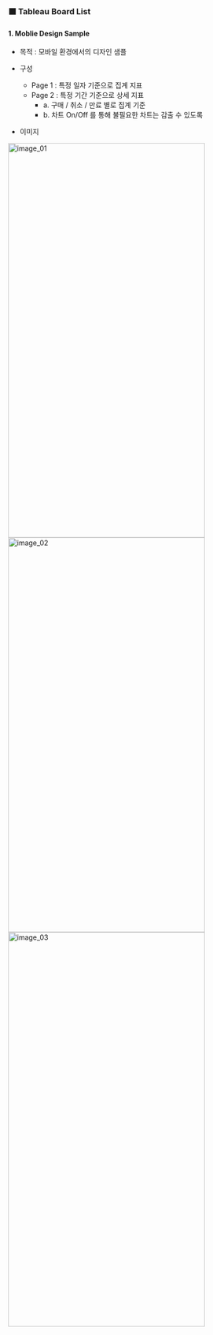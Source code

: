 ### ⬛ Tableau Board List

#### 1. Moblie Design Sample
   * 목적 : 모바일 환경에서의 디자인 샘플
   * 구성
     - Page 1 : 특정 일자 기준으로 집계 지표
     - Page 2 : 특정 기간 기준으로 상세 지표
       + a. 구매 / 취소 / 만료 별로 집계 기준
       + b. 차트 On/Off 를 통해 불필요한 차트는 감출 수 있도록

* 이미지
<img width="400" height="800px" alt="image_01" src="https://github.com/teahwa031010/tableau_github/assets/39749558/4146de49-1375-466c-93c2-688e2cfcdca8">
<img width="400" height="800px" alt="image_02" src="https://github.com/teahwa031010/tableau_github/assets/39749558/e5ce92f5-117f-4dcd-b721-2bb3c0252b33">
<img width="400" height="800px" alt="image_03" src="https://github.com/teahwa031010/tableau_github/assets/39749558/c8ce0c03-0f8a-45d4-9615-af202715fd41">
